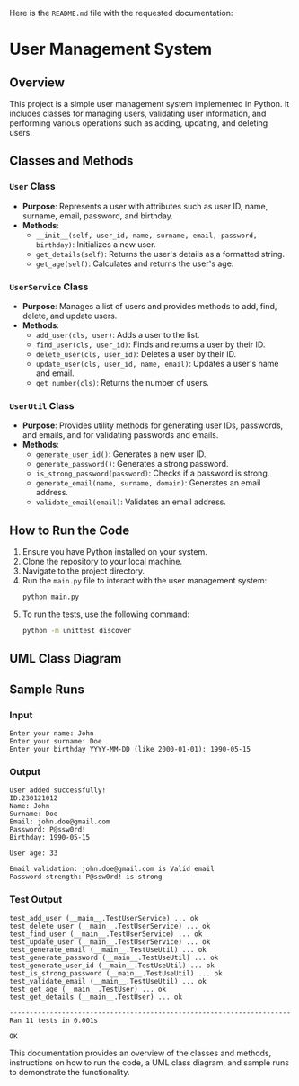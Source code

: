Here is the `README.md` file with the requested documentation:

# User Management System

## Overview

This project is a simple user management system implemented in Python. It includes classes for managing users, validating user information, and performing various operations such as adding, updating, and deleting users.

## Classes and Methods

### `User` Class

- **Purpose**: Represents a user with attributes such as user ID, name, surname, email, password, and birthday.
- **Methods**:
  - `__init__(self, user_id, name, surname, email, password, birthday)`: Initializes a new user.
  - `get_details(self)`: Returns the user's details as a formatted string.
  - `get_age(self)`: Calculates and returns the user's age.

### `UserService` Class

- **Purpose**: Manages a list of users and provides methods to add, find, delete, and update users.
- **Methods**:
  - `add_user(cls, user)`: Adds a user to the list.
  - `find_user(cls, user_id)`: Finds and returns a user by their ID.
  - `delete_user(cls, user_id)`: Deletes a user by their ID.
  - `update_user(cls, user_id, name, email)`: Updates a user's name and email.
  - `get_number(cls)`: Returns the number of users.

### `UserUtil` Class

- **Purpose**: Provides utility methods for generating user IDs, passwords, and emails, and for validating passwords and emails.
- **Methods**:
  - `generate_user_id()`: Generates a new user ID.
  - `generate_password()`: Generates a strong password.
  - `is_strong_password(password)`: Checks if a password is strong.
  - `generate_email(name, surname, domain)`: Generates an email address.
  - `validate_email(email)`: Validates an email address.

## How to Run the Code

1. Ensure you have Python installed on your system.
2. Clone the repository to your local machine.
3. Navigate to the project directory.
4. Run the `main.py` file to interact with the user management system:
   ```sh
   python main.py
   ```
5. To run the tests, use the following command:
   ```sh
   python -m unittest discover
   ```

## UML Class Diagram



## Sample Runs

### Input
```
Enter your name: John
Enter your surname: Doe
Enter your birthday YYYY-MM-DD (like 2000-01-01): 1990-05-15
```

### Output
```
User added successfully!
ID:230121012
Name: John
Surname: Doe
Email: john.doe@gmail.com
Password: P@ssw0rd!
Birthday: 1990-05-15

User age: 33

Email validation: john.doe@gmail.com is Valid email
Password strength: P@ssw0rd! is strong
```

### Test Output
```
test_add_user (__main__.TestUserService) ... ok
test_delete_user (__main__.TestUserService) ... ok
test_find_user (__main__.TestUserService) ... ok
test_update_user (__main__.TestUserService) ... ok
test_generate_email (__main__.TestUseUtil) ... ok
test_generate_password (__main__.TestUseUtil) ... ok
test_generate_user_id (__main__.TestUseUtil) ... ok
test_is_strong_password (__main__.TestUseUtil) ... ok
test_validate_email (__main__.TestUseUtil) ... ok
test_get_age (__main__.TestUser) ... ok
test_get_details (__main__.TestUser) ... ok

----------------------------------------------------------------------
Ran 11 tests in 0.001s

OK
```

This documentation provides an overview of the classes and methods, instructions on how to run the code, a UML class diagram, and sample runs to demonstrate the functionality.